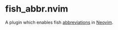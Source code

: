 # fish_abbr.nvim
A plugin which enables fish [abbreviations](https://fishshell.com/docs/current/cmds/abbr.html) in [Neovim](neovim.io).

